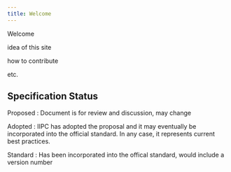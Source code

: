 ```yaml
---
title: Welcome
---
```


Welcome

idea of this site

how to contribute

etc.


Specification Status
--------------------

Proposed
: Document is for review and discussion, may change

Adopted
: IIPC has adopted the proposal and it may eventually be incorporated into the official standard. In any case, it represents current best practices.

Standard
: Has been incorporated into the offical standard, would include a version number
